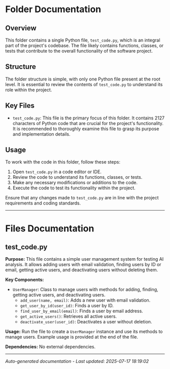 # Folder Documentation

## Overview
This folder contains a single Python file, `test_code.py`, which is an integral part of the project's codebase. The file likely contains functions, classes, or tests that contribute to the overall functionality of the software project.

## Structure
The folder structure is simple, with only one Python file present at the root level. It is essential to review the contents of `test_code.py` to understand its role within the project.

## Key Files
- `test_code.py`: This file is the primary focus of this folder. It contains 2127 characters of Python code that are crucial for the project's functionality. It is recommended to thoroughly examine this file to grasp its purpose and implementation details.

## Usage
To work with the code in this folder, follow these steps:
1. Open `test_code.py` in a code editor or IDE.
2. Review the code to understand its functions, classes, or tests.
3. Make any necessary modifications or additions to the code.
4. Execute the code to test its functionality within the project.

Ensure that any changes made to `test_code.py` are in line with the project requirements and coding standards.

---

# Files Documentation

## test_code.py

**Purpose:** This file contains a simple user management system for testing AI analysis. It allows adding users with email validation, finding users by ID or email, getting active users, and deactivating users without deleting them.

**Key Components:**
- `UserManager`: Class to manage users with methods for adding, finding, getting active users, and deactivating users.
  - `add_user(name, email)`: Adds a new user with email validation.
  - `get_user_by_id(user_id)`: Finds a user by ID.
  - `find_user_by_email(email)`: Finds a user by email address.
  - `get_active_users()`: Retrieves all active users.
  - `deactivate_user(user_id)`: Deactivates a user without deletion.

**Usage:** Run the file to create a `UserManager` instance and use its methods to manage users. Example usage is provided at the end of the file.

**Dependencies:** No external dependencies.

---
*Auto-generated documentation - Last updated: 2025-07-17 18:19:02*
